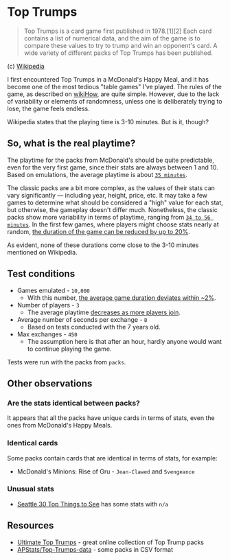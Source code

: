 # Top Trumps

> Top Trumps is a card game first published in 1978.[1][2] Each card contains a list of numerical data, and the aim of the game is to compare these values to try to trump and win an opponent's card. A wide variety of different packs of Top Trumps has been published.

(c) [Wikipedia](https://en.wikipedia.org/wiki/Top_Trumps)

I first encountered Top Trumps in a McDonald's Happy Meal, and it has become one of the most tedious "table games" I've played. The rules of the game, as described on [wikiHow](https://www.wikihow.com/Play-Top-Trumps), are quite simple. However, due to the lack of variability or elements of randomness, unless one is deliberately trying to lose, the game feels endless.

Wikipedia states that the playing time is 3-10 minutes. But is it, though?

## So, what is the real playtime?

The playtime for the packs from McDonald's should be quite predictable, even for the very first game, since their stats are always between 1 and 10. Based on emulations, the average playtime is about [`35 minutes`](https://github.com/aelmekeev/top-trumps/actions/workflows/packs.yaml).

The classic packs are a bit more complex, as the values of their stats can vary significantly — including year, height, price, etc. It may take a few games to determine what should be considered a "high" value for each stat, but otherwise, the gameplay doesn't differ much. Nonetheless, the classic packs show more variability in terms of playtime, ranging from [`34 to 56 minutes`](https://github.com/aelmekeev/top-trumps/actions/workflows/packs.yaml). In the first few games, where players might choose stats nearly at random, [the duration of the game can be reduced by up to 20%](https://github.com/aelmekeev/top-trumps/actions/workflows/strategies.yaml).

As evident, none of these durations come close to the 3-10 minutes mentioned on Wikipedia.

## Test conditions

* Games emulated - `10,000`
  * With this number, [the average game duration deviates within ~2%](https://github.com/aelmekeev/top-trumps/actions/workflows/emulations.yaml).
* Number of players - `3`
  * The average playtime [decreases as more players join](https://github.com/aelmekeev/top-trumps/actions/workflows/players.yaml).
* Average number of seconds per exchange - `8`
  * Based on tests conducted with the 7 years old.
* Max exchanges - `450`
  * The assumption here is that after an hour, hardly anyone would want to continue playing the game.

Tests were run with the packs from `packs`.

## Other observations

### Are the stats identical between packs?

It appears that all the packs have unique cards in terms of stats, even the ones from McDonald's Happy Meals.

### Identical cards

Some packs contain cards that are identical in terms of stats, for example:
* McDonald's Minions: Rise of Gru - `Jean-Clawed` and `Svengeance`

### Unusual stats

* [Seattle 30 Top Things to See](https://ultimate-top-trumps.co.uk/usa/winning_moves/winning_moves/seattle_30_things_to_see.html) has some stats with `n/a` 

## Resources

* [Ultimate Top Trumps](https://ultimate-top-trumps.co.uk/) - great online collection of Top Trump packs
* [APStats/Top-Trumps-data](https://github.com/APStats/Top-Trumps-data/tree/master) - some packs in CSV format